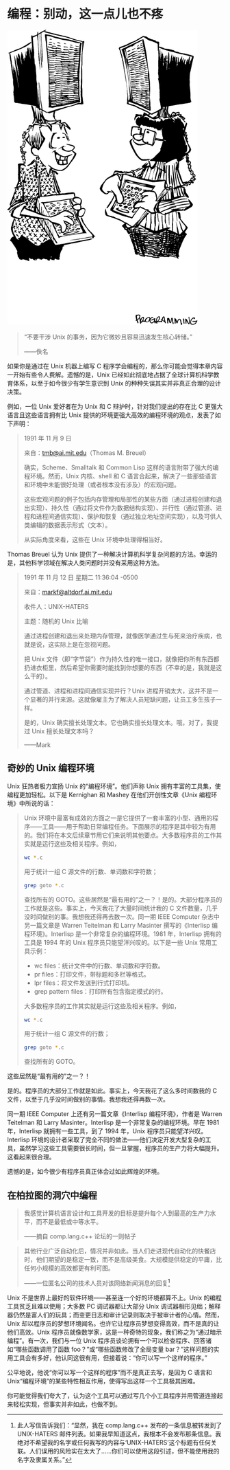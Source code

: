 # 编程：别动，这一点儿也不疼

![](../.gitbook/assets/chengxuyuan.png)

>“不要干涉 Unix 的事务，因为它微妙且容易迅速发生核心转储。”
>
>——佚名

如果你是通过在 Unix 机器上编写 C 程序学会编程的，那么你可能会觉得本章内容一开始有些令人费解。遗憾的是，Unix 已经如此彻底地占据了全球计算机科学教育体系，以至于如今很少有学生意识到 Unix 的种种失误其实并非真正合理的设计决策。

例如，一位 Unix 爱好者在为 Unix 和 C 辩护时，针对我们提出的存在比 C 更强大语言且这些语言拥有比 Unix 提供的环境更强大高效的编程环境的观点，发表了如下声明：

> 1991 年 11 月 9 日
> 
> 来自：[tmb@ai.mit.edu](mailto:tmb@ai.mit.edu)（Thomas M. Breuel）
> 
> 确实，Scheme、Smalltalk 和 Common Lisp 这样的语言附带了强大的编程环境。然而，Unix 内核、shell 和 C 语言合起来，解决了一些那些语言和环境中未能很好处理（或者根本没有涉及）的宏观问题。
> 
> 这些宏观问题的例子包括内存管理和局部性的某些方面（通过进程创建和退出实现）、持久性（通过将文件作为数据结构实现）、并行性（通过管道、进程和进程间通信实现）、保护和恢复（通过独立地址空间实现），以及可供人类编辑的数据表示形式（文本）。
> 
> 从实际角度来看，这些在 Unix 环境中处理得相当好。

Thomas Breuel 认为 Unix 提供了一种解决计算机科学复杂问题的方法。幸运的是，其他科学领域在解决人类问题时并没有采用这种方法。

> 1991 年 11 月 12 日 星期二 11:36:04 -0500
> 
> 来自：[markf@altdorf.ai.mit.edu](mailto:markf@altdorf.ai.mit.edu)
> 
> 收件人：UNIX-HATERS
> 
> 主题：随机的 Unix 比喻
> 
> 通过进程创建和退出来处理内存管理，就像医学通过生与死来治疗疾病，也就是说，这实际上是在忽视问题。
> 
> 把 Unix 文件（即“字节袋”）作为持久性的唯一接口，就像把你所有东西都扔进衣柜里，然后希望你需要时能找到你想要的东西（不幸的是，我就是这么干的）。
> 
> 通过管道、进程和进程间通信实现并行？Unix 进程开销太大，这并不是一个显著的并行来源。这就像雇主为了解决人员短缺问题，让员工多生孩子一样。
> 
> 是的，Unix 确实擅长处理文本。它也确实擅长处理文本。哦，对了，我提过 Unix 擅长处理文本吗？
> 
> ——Mark

## 奇妙的 Unix 编程环境

Unix 狂热者极力宣扬 Unix 的“编程环境”。他们声称 Unix 拥有丰富的工具集，使编程更加轻松。以下是 Kernighan 和 Mashey 在他们开创性文章《Unix 编程环境》中所说的话：

> Unix 环境中最富有成效的方面之一是它提供了一套丰富的小型、通用的程序——工具——用于帮助日常编程任务。下面展示的程序是其中较为有用的。我们将在本文后续章节用它们来说明其他要点。大多数程序员的工作其实就是运行这些及相关程序。例如，
>
> ```sh
> wc *.c  
> ```
>
> 用于统计一组 C 源文件的行数、单词数和字符数；
>
> ```sh
> grep goto *.c  
> ```
>
> 查找所有的 GOTO。这些居然是“最有用的”之一？！是的。大部分程序员的工作就是这些。事实上，今天我花了大量时间统计我的 C 文件数量，几乎没时间做别的事。我想我还得再去数一次。同一期 IEEE Computer 杂志中另一篇文章是 Warren Teitelman 和 Larry Masinter 撰写的《Interlisp 编程环境》。Interlisp 是一个非常复杂的编程环境。1981 年，Interlisp 拥有的工具是 1994 年的 Unix 程序员只能望洋兴叹的。以下是一些 Unix 常用工具示例：
>
> * wc files：统计文件中的行数、单词数和字符数。
> * pr files：打印文件，带标题和多栏等格式。
> * lpr files：将文件发送到行式打印机。
> * grep pattern files：打印所有包含指定模式的行。
>
> 大多数程序员的工作其实就是运行这些及相关程序。例如，
>
> ```sh
> wc *.c  
> ```
>
> 用于统计一组 C 源文件的行数；
>
> ```sh
> grep goto *.c  
> ```
>
> 查找所有的 GOTO。


这些居然是“最有用的”之一？！


是的。程序员的大部分工作就是如此。事实上，今天我花了这么多时间数我的 C 文件，以至于几乎没时间做别的事情。我想我还得再数一次。

同一期 IEEE Computer 上还有另一篇文章《Interlisp 编程环境》，作者是 Warren Teitelman 和 Larry Masinter。Interlisp 是一个非常复杂的编程环境。早在 1981 年，Interlisp 就拥有一些工具，到了 1994 年，Unix 程序员只能望洋兴叹。Interlisp 环境的设计者采取了完全不同的做法——他们决定开发大型复杂的工具，虽然学习这些工具需要很长时间，但一旦掌握，程序员的生产力将大幅提升。这看起来很合理。

遗憾的是，如今很少有程序员真正体会过如此辉煌的环境。

## 在柏拉图的洞穴中编程

> 我感觉计算机语言设计和工具开发的目标是提升每个人到最高的生产力水平，而不是最低或中等水平。
> 
> ——摘自 comp.lang.c++ 论坛的一则帖子

> 其他行业广泛自动化后，情况并非如此。当人们走进现代自动化的快餐店时，他们期望的是稳定一致，而不是高级美食。大规模提供稳定的平庸，比任何小规模的高效都更有利可图。
> 
> ——一位匿名公司的技术人员对该网络新闻消息的回复[^1]


Unix 不是世界上最好的软件环境——甚至连一个好的环境都算不上。Unix 的编程工具贫乏且难以使用；大多数 PC 调试器都让大部分 Unix 调试器相形见绌；解释器仍然是富人们的玩具；而变更日志和审计记录则取决于被审计者的心情。然而，Unix 却以程序员的梦想环境闻名。也许它让程序员梦想变得高效，而不是真的让他们高效。Unix 程序员就像数学家，这是一种奇特的现象，我们称之为“通过暗示编程”。有一次，我们与一位 Unix 程序员谈论拥有一个可以检查程序、回答诸如“哪些函数调用了函数 foo？”或“哪些函数修改了全局变量 bar？”这样问题的实用工具会有多好，他认同这很有用，但接着说：“你可以写一个这样的程序。”

公平地说，他说“你可以写一个这样的程序”而不是真正去写，是因为 C 语言和 Unix“编程环境”的某些特性相互作用，使得写出这样一个工具极其困难。

你可能觉得我们夸大了，认为这个工具可以通过写几个小工具程序并用管道连接起来轻松实现，但事实并非如此，也做不到。





[^1]: 此人写信告诉我们：“显然，我在 comp.lang.c++ 发布的一条信息被转发到了 UNIX-HATERS 邮件列表。如果我早知道这点，我根本不会发布那条信息。我绝对不希望我的名字或任何我写的内容与‘UNIX-HATERS’这个标题有任何关联。人们误用的风险实在太大了……你们可以使用这段引述，但不能使用我的名字及隶属关系。”





